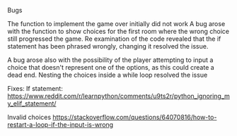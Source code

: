 Bugs

The function to implement the game over initially did not work
A bug arose with the function to show choices for the first room where the wrong choice still progressed the game. Re examination of the code revealed that the if statement has been phrased wrongly, changing it resolved the issue. 

A bug arose also with the possibility of the player attempting to input a choice that doesn't represent one of the options, as this could create a dead end. Nesting the choices inside a while loop resolved the issue

Fixes:
If statement:
https://www.reddit.com/r/learnpython/comments/u9ts2r/python_ignoring_my_elif_statement/

Invalid choices
https://stackoverflow.com/questions/64070816/how-to-restart-a-loop-if-the-input-is-wrong